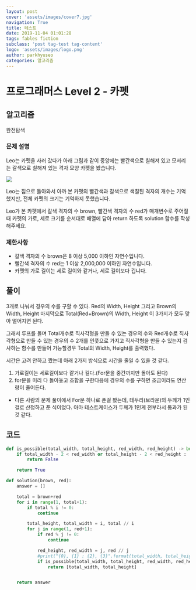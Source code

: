 ```yaml
---
layout: post
cover: 'assets/images/cover7.jpg'
navigation: True
title: 테스트
date: 2019-11-04 01:01:28
tags: fables fiction
subclass: 'post tag-test tag-content'
logo: 'assets/images/logo.png'
author: parkhyuseo
categories: 알고리즘
---
```


# 프로그래머스 Level 2 - 카펫


## 알고리즘

완전탐색

### **문제 설명**

Leo는 카펫을 사러 갔다가 아래 그림과 같이 중앙에는 빨간색으로 칠해져 있고 모서리는 갈색으로 칠해져 있는 격자 모양 카펫을 봤습니다.

![](https://grepp-programmers.s3.amazonaws.com/files/ybm/7c94563a35/2ff27ac9-97d0-43a9-9cf8-a344b8e7912e.png)

Leo는 집으로 돌아와서 아까 본 카펫의 빨간색과 갈색으로 색칠된 격자의 개수는 기억했지만, 전체 카펫의 크기는 기억하지 못했습니다.

Leo가 본 카펫에서 갈색 격자의 수 brown, 빨간색 격자의 수 red가 매개변수로 주어질 때 카펫의 가로, 세로 크기를 순서대로 배열에 담아 return 하도록 solution 함수를 작성해주세요.

### 제한사항

-   갈색 격자의 수 brown은 8 이상 5,000 이하인 자연수입니다.
-   빨간색 격자의 수 red는 1 이상 2,000,000 이하인 자연수입니다.
-   카펫의 가로 길이는 세로 길이와 같거나, 세로 길이보다 깁니다.


##   풀이

3개로 나눠서 경우의 수를 구할 수 있다. Red의 Width, Height 그리고 Brown의 Width, Height 마지막으로 Total(Red+Brown)의 Width, Height 이 3가지가 모두 맞아 떨어지면 된다.

그래서 루프를 돌며 Total개수로 직사각형을 만들 수 있는 경우의 수와 Red개수로 직사각형으로 만들 수 있는 경우의 수 2개를 인풋으로 가지고 직사각형을 만들 수 있는지 검사하는 함수를 만들어 가능할경우 Total의 Width, Height를 출력했다.

시간은 고려 안하고 짰는데 아래 2가지 방식으로 시간을 줄일 수 있을 것 같다.

1.  가로길이는 세로길이보다 같거나 길다.(For문을 중간까지만 돌아도 된다)
2.  for문을 미리 다 돌아놓고 조합을 구한다음에 경우의 수를 구하면 조금이라도 연산량이 줄어든다.

-   다른 사람의 문제 풀이에서 For문 하나로 푼걸 봤는데, 테두리(브라운)의 두께가 1인걸로 산정하고 푼 식이었다. 아마 테스트케이스가 두께가 1인게 전부라서 통과가 된 것 같다.

## 코드
```python
def is_possible(total_width, total_height, red_width, red_height) -> bool:
    if total_width - 2 < red_width or total_height - 2 < red_height :
        return False

    return True

def solution(brown, red):
    answer = []

    total = brown+red
    for i in range(1, total+1):
        if total % i != 0:
            continue

        total_height, total_width = i, total // i
        for j in range(1, red+1):
            if red % j != 0:
                continue

            red_height, red_width = j, red // j
            #print("{0}, {1} : {2}, {3}".format(total_width, total_height, red_width, red_height))
            if is_possible(total_width, total_height, red_width, red_height):
                return [total_width, total_height]


    return answer
```